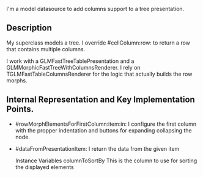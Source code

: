 I'm a model datasource to add columns support to a tree presentation.

Description 
--------------------

My superclass models a tree. I override  #cellColumn:row: to return a row that contains multiple columns.

I work with a GLMFastTreeTablePresentation and a GLMMorphicFastTreeWithColumnsRenderer.  I rely on TGLMFastTableColumnsRenderer for the logic that actually builds the row morphs. 

Internal Representation and Key Implementation Points.
--------------------

- #rowMorphElementsForFirstColumn:item:in:    I configure the first column with the propper indentation and buttons for expanding collapsing the node.
- #dataFromPresentationItem:                                     I return the data from the given item

    Instance Variables
	columnToSortBy		This is the column to use for sorting the displayed elements

